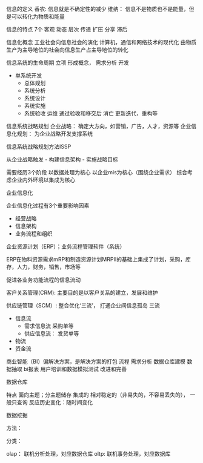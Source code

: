 信息的定义
香农: 信息就是不确定性的减少
维纳： 信息不是物质也不是能量，但是可以转化为物质和能量

信息的特点
7个
客观
动态
层次
传递
扩压
分享
滞后


信息化概念
工业社会向信息社会的演化
计算机，通信和网络技术的现代化
由物质生产为主导地位的社会向信息生产占主导地位的转化


信息系统的生命周期
立项 形成概念， 需求分析
开发 
  - 单系统开发
    - 总体规划
    - 系统分析
    - 系统设计
    - 系统实施
    - 系统验收
运维 通过验收和移交后
消亡 更新迭代，重构等

信息系统战略规划
企业战略： 确定大方向，如营销，广告，人才，资源等
企业信息化规划： 为企业战略开发支撑系统

信息系统战略规划方法ISSP

从企业战略触发 - 构建信息架构 - 实施战略目标

需要经历3个阶段
以数据处理为核心
以企业mis为核心（围绕企业需求）
综合考虑企业内外环境以集成为核心


企业信息化

企业信息化过程有3个重要影响因素
- 经营战略
- 信息架构
- 业务流程和组织

企业资源计划（ERP）；业务流程管理软件（系统）

ERP在物料资源需求mRP和制造资源计划MRPII的基础上集成了计划，采购，库存，人力，财务，销售，市场等

促进各业务功能流程的信息流动

客户关系管理(CRM): 主要目的是以客户关系的建立，发展和维护

供应链管理（SCM）: 整合优化‘三流’， 打通企业间信息孤岛
三流
- 信息流
  - 需求信息流 采购单等
  - 供应信息流： 发货单等
- 物流
- 资金流

商业智能（BI）偏解决方案，是解决方案的打包
流程
需求分析
数据仓库建模
数据抽取
bi报表
用户培训和数据模拟测试
改进和完善

数据仓库

特点
面向主题；分主题储存
集成的
相对稳定的（非易失的，不容易丢失的）， 一般只查询
反应历史变化：随时间变化

数据挖掘

方法：



分类：

olap： 联机分析处理，对应数据仓库
oltp: 联机事务处理，对应数据库













<!-- ？各个生命周期对比 -->
